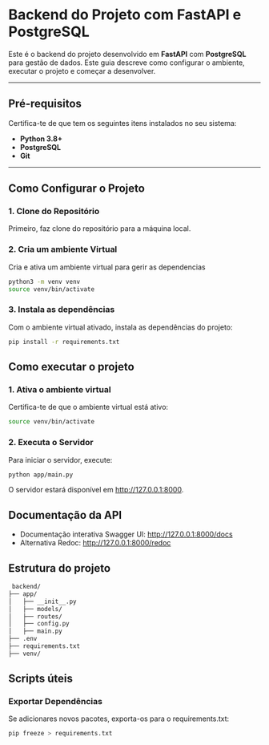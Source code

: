 # **Backend do Projeto com FastAPI e PostgreSQL**

Este é o backend do projeto desenvolvido em **FastAPI** com **PostgreSQL** para gestão de dados. Este guia descreve como configurar o ambiente, executar o projeto e começar a desenvolver.

---

## **Pré-requisitos**
Certifica-te de que tem os seguintes itens instalados no seu sistema:
- **Python 3.8+**
- **PostgreSQL**
- **Git**

---

## **Como Configurar o Projeto**

### **1. Clone do Repositório**
Primeiro, faz clone do repositório para a máquina local.

### **2. Cria um ambiente Virtual**
Cria e ativa um ambiente virtual para gerir as dependencias
```bash 
python3 -m venv venv
source venv/bin/activate
```

### **3. Instala as dependências**
Com o ambiente virtual ativado, instala as dependências do projeto:
```bash 
pip install -r requirements.txt
```


## Como executar o projeto

### **1. Ativa o ambiente virtual**
Certifica-te de que o ambiente virtual está ativo:
```bash
source venv/bin/activate
```

### **2. Executa o Servidor**
Para iniciar o servidor, execute:
```bash
python app/main.py
```
O servidor estará disponível em http://127.0.0.1:8000.


## Documentação da API
- Documentação interativa Swagger UI: http://127.0.0.1:8000/docs
- Alternativa Redoc: http://127.0.0.1:8000/redoc

## Estrutura do projeto
```bash
 backend/
├── app/
│   ├── __init__.py      
│   ├── models/          
│   ├── routes/         
│   ├── config.py        
│   ├── main.py          
├── .env                 
├── requirements.txt     
├── venv/                
```


## Scripts úteis
### Exportar Dependências
Se adicionares novos pacotes, exporta-os para o requirements.txt:
```bash
pip freeze > requirements.txt
```
